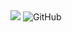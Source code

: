 <img src="https://img.shields.io/badge/slashDEV-website-red">
<img alt="GitHub" src="https://img.shields.io/github/license/zer0less/web">
